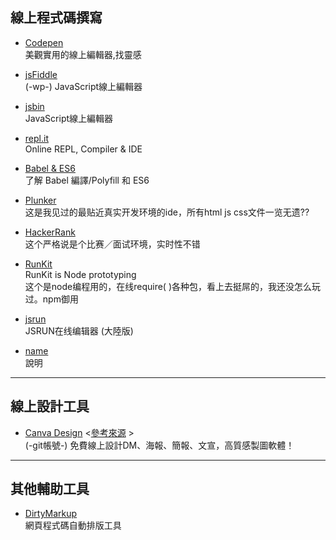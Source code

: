 ## 線上程式碼撰寫
* [Codepen]( https://codepen.io/ "美觀實用的線上編輯器")  
  美觀實用的線上編輯器,找靈感
* [jsFiddle]( https://jsfiddle.net/ "JavaScript線上編輯器")  
  (-wp-) JavaScript線上編輯器
* [jsbin]( http://jsbin.com/ "JavaScript線上編輯器")  
  JavaScript線上編輯器
* [repl.it]( https://repl.it/ "JavaScript線上編輯器")  
  Online REPL, Compiler & IDE
* [Babel & ES6]( https://babeljs.io/repl/ "JavaScript線上編輯器")  
  了解 Babel 編譯/Polyfill 和 ES6
* [Plunker]( https://plnkr.co/ "JavaScript線上編輯器")  
  这是我见过的最贴近真实开发环境的ide，所有html js css文件一览无遗??
* [HackerRank]( https://www.hackerrank.com/ "这个严格说是个比赛／面试环境，实时性不错")  
  这个严格说是个比赛／面试环境，实时性不错
* [RunKit]( https://runkit.com/home "这个是node编程用的，在线require( )各种包，看上去挺屌的，我还没怎么玩过。npm御用")  
  RunKit is Node prototyping  
  这个是node编程用的，在线require( )各种包，看上去挺屌的，我还没怎么玩过。npm御用
* [jsrun]( http://jsrun.net/ "JSRUN在线编辑器")  
  JSRUN在线编辑器 (大陸版)
  
  
  
* [name]( https://url/ "xxxxx")  
  說明
 
  
--------------------------------------------------
## 線上設計工具
* [Canva Design](https://www.canva.com/ "免費線上設計DM、海報、簡報、文宣，高質感製圖軟體！")
  \<[參考來源](https://www.pkstep.com/archives/13731#%E4%B8%8B%E8%BC%89) \>  
  (-git帳號-) 免費線上設計DM、海報、簡報、文宣，高質感製圖軟體！
--------------------------------------------------
  
## 其他輔助工具
* [DirtyMarkup]( https://www.10bestdesign.com/dirtymarkup/ "網頁程式碼自動排版工具")  
  網頁程式碼自動排版工具
